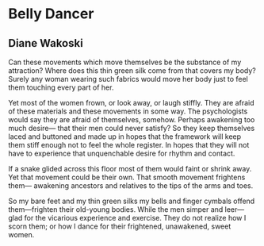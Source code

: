 # Belly Dancer
## Diane Wakoski
Can these movements which move themselves
be the substance of my attraction?
Where does this thin green silk come from that covers my body?
Surely any woman wearing such fabrics
would move her body just to feel them touching every part of her.

Yet most of the women frown, or look away, or laugh stiffly.
They are afraid of these materials and these movements
in some way.
The psychologists would say they are afraid of themselves, somehow.
Perhaps awakening too much desire—
that their men could never satisfy?
So they keep themselves laced and buttoned and made up
in hopes that the framework will keep them stiff enough not to feel
the whole register.
In hopes that they will not have to experience that unquenchable
desire for rhythm and contact.

If a snake glided across this floor
most of them would faint or shrink away.
Yet that movement could be their own.
That smooth movement frightens them—
awakening ancestors and relatives to the tips of the arms and toes.

So my bare feet
and my thin green silks
my bells and finger cymbals
offend them—frighten their old-young bodies.
While the men simper and leer—
glad for the vicarious experience and exercise.
They do not realize how I scorn them;
or how I dance for their frightened,
unawakened, sweet
women.